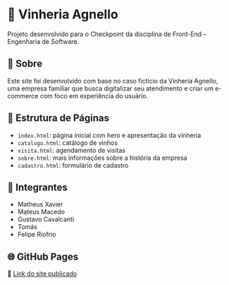# 🍷 Vinheria Agnello

Projeto desenvolvido para o Checkpoint da disciplina de Front-End – Engenharia de Software.

## 📖 Sobre

Este site foi desenvolvido com base no caso fictício da Vinheria Agnello, uma empresa familiar que busca digitalizar seu atendimento e criar um e-commerce com foco em experiência do usuário.

## 🧱 Estrutura de Páginas

- `index.html`: página inicial com hero e apresentação da vinheria
- `catalogo.html`: catálogo de vinhos
- `visita.html`: agendamento de visitas
- `sobre.html`: mais informações sobre a história da empresa
- `cadastro.html`: formulário de cadastro

## 👥 Integrantes

- Matheus Xavier
- Mateus Macedo
- Gustavo Cavalcanti
- Tomás
- Felipe Riofrio

## 🌐 GitHub Pages

🔗 [Link do site publicado](https://gustavo7592.github.io/Site-Vinheria-Agnello.github.io/index.html)
